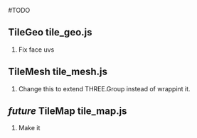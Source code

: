 #TODO
## TileGeo tile_geo.js
1. Fix face uvs

## TileMesh tile_mesh.js
1. Change this to extend THREE.Group instead of wrappint it.

## _future_ TileMap tile_map.js
1. Make it
